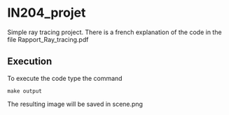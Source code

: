 # IN204_projet
Simple ray tracing project. There is a french explanation of the code in the file Rapport_Ray_tracing.pdf

## Execution
To execute the code type the command

```
make output
```

The resulting image will be saved in scene.png
